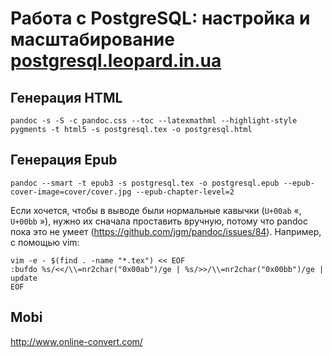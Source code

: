 # Работа с PostgreSQL: настройка и масштабирование [postgresql.leopard.in.ua](http://postgresql.leopard.in.ua/)

## Генерация HTML

    pandoc -s -S -c pandoc.css --toc --latexmathml --highlight-style pygments -t html5 -s postgresql.tex -o postgresql.html

## Генерация Epub

    pandoc --smart -t epub3 -s postgresql.tex -o postgresql.epub --epub-cover-image=cover/cover.jpg --epub-chapter-level=2

Если хочется, чтобы в выводе были нормальные кавычки (`U+00ab` &laquo;, `U+00bb` &raquo;), нужно их сначала проставить вручную, потому что pandoc пока это не умеет (https://github.com/jgm/pandoc/issues/84). Например, c помощью vim:

    vim -e - $(find . -name "*.tex") << EOF
    :bufdo %s/<</\\=nr2char("0x00ab")/ge | %s/>>/\\=nr2char("0x00bb")/ge | update
    EOF


## Mobi

http://www.online-convert.com/
